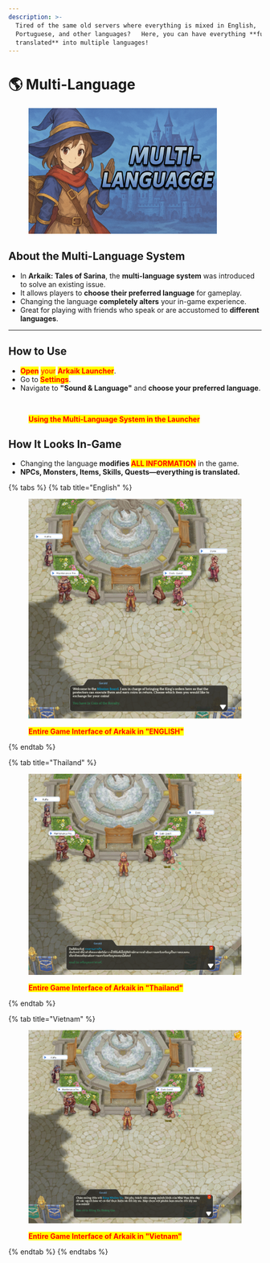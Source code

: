```yaml
---
description: >-
  Tired of the same old servers where everything is mixed in English,
  Portuguese, and other languages?   Here, you can have everything **fully
  translated** into multiple languages!
---
```


# 🌎 Multi-Language

<figure><img src="../.gitbook/assets/image (28) (1) (1) (1).png" alt="" width="375"><figcaption></figcaption></figure>

## **About the Multi-Language System**

* In **Arkaik: Tales of Sarina**, the **multi-language system** was introduced to solve an existing issue.
* It allows players to **choose their preferred language** for gameplay.
* Changing the language **completely alters** your in-game experience.
* Great for playing with friends who speak or are accustomed to **different languages**.

***

## **How to Use**

* <mark style="color:red;">**Open**</mark> <mark style="color:red;"></mark><mark style="color:red;">your</mark> <mark style="color:red;"></mark><mark style="color:red;">**Arkaik Launcher**</mark>.
* Go to <mark style="color:red;">**Settings**</mark>.
* Navigate to **"Sound & Language"** and **choose your preferred language**.

<figure><img src="../.gitbook/assets/44434.gif" alt=""><figcaption><p><mark style="color:red;"><strong>Using the Multi-Language System in the Launcher</strong></mark></p></figcaption></figure>

## **How It Looks In-Game**

* Changing the language **modifies&#x20;**<mark style="color:red;">**ALL INFORMATION**</mark> in the game.
* **NPCs, Monsters, Items, Skills, Quests—everything is translated.**

{% tabs %}
{% tab title="English" %}
<figure><img src="../.gitbook/assets/image (4) (1) (1) (1) (1) (1) (1) (1) (1) (1).png" alt=""><figcaption><p><mark style="color:red;"><strong>Entire Game Interface of Arkaik in "ENGLISH"</strong></mark></p></figcaption></figure>
{% endtab %}

{% tab title="Thailand" %}
<figure><img src="../.gitbook/assets/image (2) (1) (1) (1) (1) (1) (1) (1) (1) (1) (1) (1).png" alt=""><figcaption><p><mark style="color:red;"><strong>Entire Game Interface of Arkaik in "Thailand"</strong></mark></p></figcaption></figure>
{% endtab %}

{% tab title="Vietnam" %}
<figure><img src="../.gitbook/assets/image (3) (1) (1) (1) (1) (1) (1) (1) (1) (1).png" alt=""><figcaption><p><mark style="color:red;"><strong>Entire Game Interface of Arkaik in "Vietnam"</strong></mark></p></figcaption></figure>
{% endtab %}
{% endtabs %}
